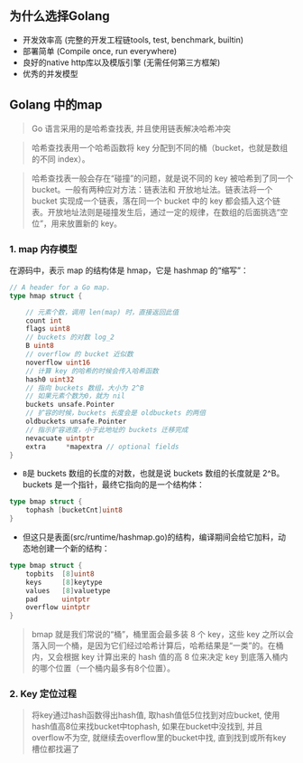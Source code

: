 ## 为什么选择Golang

* 开发效率高 (完整的开发工程链tools, test, benchmark, builtin)
* 部署简单 (Compile once, run everywhere)
* 良好的native http库以及模版引擎 (无需任何第三方框架)
* 优秀的并发模型

## Golang 中的map

> Go 语言采用的是哈希查找表, 并且使用链表解决哈希冲突

> 哈希查找表用一个哈希函数将 key 分配到不同的桶（bucket，也就是数组的不同 index）。

> 哈希查找表一般会存在“碰撞”的问题，就是说不同的 key 被哈希到了同一个 bucket。一般有两种应对方法：链表法和 开放地址法。链表法将一个 bucket 实现成一个链表，落在同一个 bucket 中的 key 都会插入这个链表。开放地址法则是碰撞发生后，通过一定的规律，在数组的后面挑选“空位”，用来放置新的 key。


### 1. map 内存模型
在源码中，表示 map 的结构体是 hmap，它是 hashmap 的“缩写”：

```go
// A header for a Go map.
type hmap struct {

	// 元素个数，调用 len(map) 时，直接返回此值
	count int
	flags uint8
	// buckets 的对数 log_2
	B uint8
	// overflow 的 bucket 近似数
	noverflow uint16
	// 计算 key 的哈希的时候会传入哈希函数
	hash0 uint32
	// 指向 buckets 数组，大小为 2^B
	// 如果元素个数为0，就为 nil
	buckets unsafe.Pointer
	// 扩容的时候，buckets 长度会是 oldbuckets 的两倍
	oldbuckets unsafe.Pointer
	// 指示扩容进度，小于此地址的 buckets 迁移完成
	nevacuate uintptr
	extra     *mapextra // optional fields
}
```

* `B`是 buckets 数组的长度的对数，也就是说 buckets 数组的长度就是 2^B。 buckets 是一个指针，最终它指向的是一个结构体：
```go
type bmap struct {
    tophash [bucketCnt]uint8
}
```
* 但这只是表面(src/runtime/hashmap.go)的结构，编译期间会给它加料，动态地创建一个新的结构：
```go
type bmap struct {
    topbits  [8]uint8
    keys     [8]keytype
    values   [8]valuetype
    pad      uintptr
    overflow uintptr
}
```
> bmap 就是我们常说的“桶”，桶里面会最多装 8 个 key，这些 key 之所以会落入同一个桶，是因为它们经过哈希计算后，哈希结果是“一类”的。在桶内，又会根据 key 计算出来的 hash 值的高 8 位来决定 key 到底落入桶内的哪个位置（一个桶内最多有8个位置）。

### 2. Key 定位过程

> 将key通过hash函数得出hash值, 取hash值低5位找到对应bucket, 使用hash值高8位来找bucket中tophash, 如果在bucket中没找到, 并且overflow不为空, 就继续去overflow里的bucket中找, 直到找到或所有key槽位都找遍了